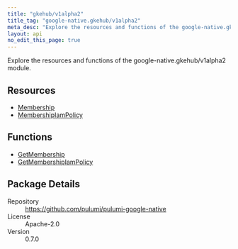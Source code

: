 ```yaml
---
title: "gkehub/v1alpha2"
title_tag: "google-native.gkehub/v1alpha2"
meta_desc: "Explore the resources and functions of the google-native.gkehub/v1alpha2 module."
layout: api
no_edit_this_page: true
---
```


<!-- WARNING: this file was generated by Pulumi Docs Generator. -->
<!-- Do not edit by hand unless you're certain you know what you are doing! -->

Explore the resources and functions of the google-native.gkehub/v1alpha2 module.

<h2 id="resources">Resources</h2>
<ul class="api">
    <li><a href="membership" title="Membership"><span class="symbol resource"></span>Membership</a></li>
    <li><a href="membershipiampolicy" title="MembershipIamPolicy"><span class="symbol resource"></span>MembershipIamPolicy</a></li>
</ul>

<h2 id="functions">Functions</h2>
<ul class="api">
    <li><a href="getmembership" title="GetMembership"><span class="symbol function"></span>GetMembership</a></li>
    <li><a href="getmembershipiampolicy" title="GetMembershipIamPolicy"><span class="symbol function"></span>GetMembershipIamPolicy</a></li>
</ul>

<h2 id="package-details">Package Details</h2>
<dl class="package-details">
	<dt>Repository</dt>
	<dd><a href="https://github.com/pulumi/pulumi-google-native">https://github.com/pulumi/pulumi-google-native</a></dd>
	<dt>License</dt>
	<dd>Apache-2.0</dd>
	<dt>Version</dt>
	<dd>0.7.0</dd>
</dl>

